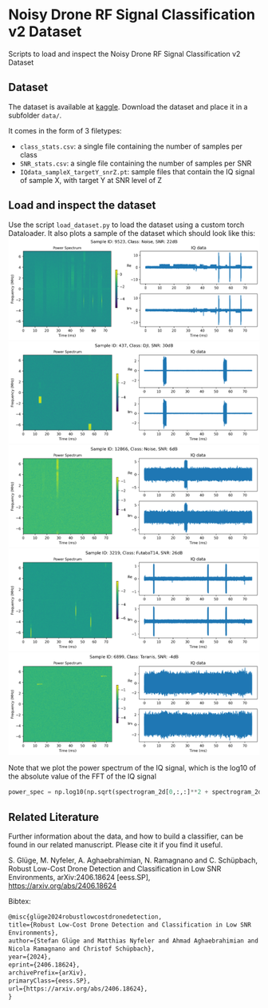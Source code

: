 # Noisy Drone RF Signal Classification v2 Dataset
Scripts to load and inspect the Noisy Drone RF Signal Classification v2 Dataset

## Dataset
The dataset is available at [kaggle](https://www.kaggle.com/datasets/sgluege/noisy-drone-rf-signal-classification-v2). Download the dataset and place it in a subfolder `data/`. 

It comes in the form of 3 filetypes:
- `class_stats.csv`: a single file containing the number of samples per class
- `SNR_stats.csv`:  a single file containing the number of samples per SNR
- `IQdata_sampleX_targetY_snrZ.pt`: sample files that contain the IQ signal of sample X, with target Y at SNR level of Z

## Load and inspect the dataset
Use the script `load_dataset.py` to load the dataset using a custom torch Dataloader. It also plots a sample of the dataset which should look like this: 
![sample_input_data.png](doc/img/Noise_snr22.png)
![sample_input_data.png](doc/img/DJI_snr30.png)
![sample_input_data.png](doc/img/DJI_snr6.png)
![sample_input_data.png](doc/img/FutabaT14_snr26.png)
![sample_input_data.png](doc/img/Taranis_snr-4.png)


Note that we plot the power spectrum of the IQ signal, which is the log10 of the absolute value of the FFT of the IQ signal 
```python
power_spec = np.log10(np.sqrt(spectrogram_2d[0,:,:]**2 + spectrogram_2d[1,:,:]**2))
```
## Related Literature

Further information about the data, and how to build a classifier, can be found in our related manuscript. Please cite it if you find it useful.

S. Glüge, M. Nyfeler, A. Aghaebrahimian, N. Ramagnano and C. Schüpbach, Robust Low-Cost Drone Detection and Classification in Low SNR Environments, arXiv:2406.18624 [eess.SP], https://arxiv.org/abs/2406.18624

Bibtex:
```
@misc{glüge2024robustlowcostdronedetection,
title={Robust Low-Cost Drone Detection and Classification in Low SNR Environments},
author={Stefan Glüge and Matthias Nyfeler and Ahmad Aghaebrahimian and Nicola Ramagnano and Christof Schüpbach},
year={2024},
eprint={2406.18624},
archivePrefix={arXiv},
primaryClass={eess.SP},
url={https://arxiv.org/abs/2406.18624},
}
```
